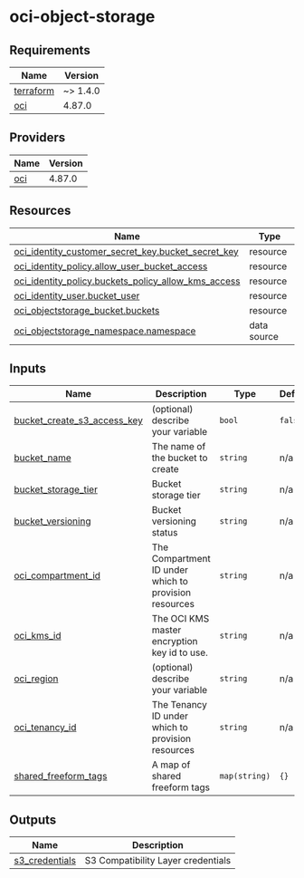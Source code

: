 # oci-object-storage

<!-- BEGINNING OF PRE-COMMIT-TERRAFORM DOCS HOOK -->
## Requirements

| Name | Version |
|------|---------|
| <a name="requirement_terraform"></a> [terraform](#requirement\_terraform) | ~> 1.4.0 |
| <a name="requirement_oci"></a> [oci](#requirement\_oci) | 4.87.0 |

## Providers

| Name | Version |
|------|---------|
| <a name="provider_oci"></a> [oci](#provider\_oci) | 4.87.0 |

## Resources

| Name | Type |
|------|------|
| [oci_identity_customer_secret_key.bucket_secret_key](https://registry.terraform.io/providers/oracle/oci/4.87.0/docs/resources/identity_customer_secret_key) | resource |
| [oci_identity_policy.allow_user_bucket_access](https://registry.terraform.io/providers/oracle/oci/4.87.0/docs/resources/identity_policy) | resource |
| [oci_identity_policy.buckets_policy_allow_kms_access](https://registry.terraform.io/providers/oracle/oci/4.87.0/docs/resources/identity_policy) | resource |
| [oci_identity_user.bucket_user](https://registry.terraform.io/providers/oracle/oci/4.87.0/docs/resources/identity_user) | resource |
| [oci_objectstorage_bucket.buckets](https://registry.terraform.io/providers/oracle/oci/4.87.0/docs/resources/objectstorage_bucket) | resource |
| [oci_objectstorage_namespace.namespace](https://registry.terraform.io/providers/oracle/oci/4.87.0/docs/data-sources/objectstorage_namespace) | data source |

## Inputs

| Name | Description | Type | Default | Required |
|------|-------------|------|---------|:--------:|
| <a name="input_bucket_create_s3_access_key"></a> [bucket\_create\_s3\_access\_key](#input\_bucket\_create\_s3\_access\_key) | (optional) describe your variable | `bool` | `false` | no |
| <a name="input_bucket_name"></a> [bucket\_name](#input\_bucket\_name) | The name of the bucket to create | `string` | n/a | yes |
| <a name="input_bucket_storage_tier"></a> [bucket\_storage\_tier](#input\_bucket\_storage\_tier) | Bucket storage tier | `string` | n/a | yes |
| <a name="input_bucket_versioning"></a> [bucket\_versioning](#input\_bucket\_versioning) | Bucket versioning status | `string` | n/a | yes |
| <a name="input_oci_compartment_id"></a> [oci\_compartment\_id](#input\_oci\_compartment\_id) | The Compartment ID under which to provision resources | `string` | n/a | yes |
| <a name="input_oci_kms_id"></a> [oci\_kms\_id](#input\_oci\_kms\_id) | The OCI KMS master encryption key id to use. | `string` | n/a | yes |
| <a name="input_oci_region"></a> [oci\_region](#input\_oci\_region) | (optional) describe your variable | `string` | n/a | yes |
| <a name="input_oci_tenancy_id"></a> [oci\_tenancy\_id](#input\_oci\_tenancy\_id) | The Tenancy ID under which to provision resources | `string` | n/a | yes |
| <a name="input_shared_freeform_tags"></a> [shared\_freeform\_tags](#input\_shared\_freeform\_tags) | A map of shared freeform tags | `map(string)` | `{}` | no |

## Outputs

| Name | Description |
|------|-------------|
| <a name="output_s3_credentials"></a> [s3\_credentials](#output\_s3\_credentials) | S3 Compatibility Layer credentials |
<!-- END OF PRE-COMMIT-TERRAFORM DOCS HOOK -->
